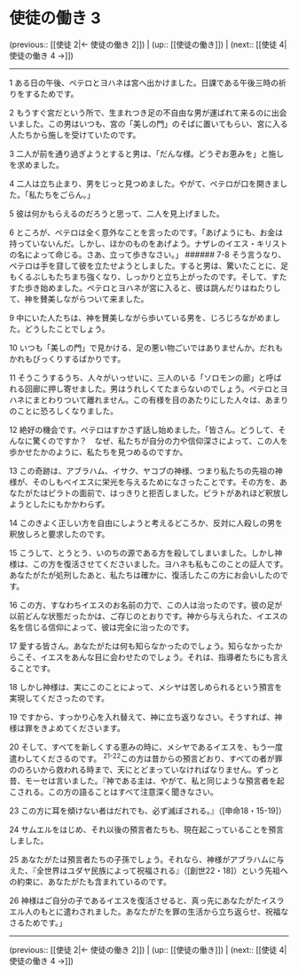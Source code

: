 # 使徒の働き 3

(previous:: [[使徒 2|← 使徒の働き 2]]) | (up:: [[使徒の働き]]) | (next:: [[使徒 4|使徒の働き 4 →]])

***


1 ある日の午後、ペテロとヨハネは宮へ出かけました。日課である午後三時の祈りをするためです。 

2 もうすぐ宮だという所で、生まれつき足の不自由な男が運ばれて来るのに出会いました。この男はいつも、宮の「美しの門」のそばに置いてもらい、宮に入る人たちから施しを受けていたのです。 

3 二人が前を通り過ぎようとすると男は、「だんな様。どうぞお恵みを」と施しを求めました。 

4 二人は立ち止まり、男をじっと見つめました。やがて、ペテロが口を開きました。「私たちをごらん。」 

5 彼は何かもらえるのだろうと思って、二人を見上げました。 

6 ところが、ペテロは全く意外なことを言ったのです。「あげようにも、お金は持っていないんだ。しかし、ほかのものをあげよう。ナザレのイエス・キリストの名によって命じる。さあ、立って歩きなさい。」 ###### 7-8 そう言うなり、ペテロは手を貸して彼を立たせようとしました。すると男は、驚いたことに、足もくるぶしもたちまち強くなり、しっかりと立ち上がったのです。そして、すたすた歩き始めました。ペテロとヨハネが宮に入ると、彼は跳んだりはねたりして、神を賛美しながらついて来ました。 

9 中にいた人たちは、神を賛美しながら歩いている男を、じろじろながめました。どうしたことでしょう。 

10 いつも「美しの門」で見かける、足の悪い物ごいではありませんか。だれもかれもびっくりするばかりです。 

11 そうこうするうち、人々がいっせいに、三人のいる「ソロモンの廊」と呼ばれる回廊に押し寄せました。男はうれしくてたまらないのでしょう。ペテロとヨハネにまとわりついて離れません。この有様を目のあたりにした人々は、あまりのことに恐ろしくなりました。 

12 絶好の機会です。ペテロはすかさず話し始めました。「皆さん。どうして、そんなに驚くのですか？　なぜ、私たちが自分の力や信仰深さによって、この人を歩かせたかのように、私たちを見つめるのですか。 

13 この奇跡は、アブラハム、イサク、ヤコブの神様、つまり私たちの先祖の神様が、そのしもべイエスに栄光を与えるためになさったことです。その方を、あなたがたはピラトの面前で、はっきりと拒否しました。ピラトがあれほど釈放しようとしたにもかかわらず。 

14 このきよく正しい方を自由にしようと考えるどころか、反対に人殺しの男を釈放しろと要求したのです。 

15 こうして、とうとう、いのちの源である方を殺してしまいました。しかし神様は、この方を復活させてくださいました。ヨハネも私もこのことの証人です。あなたがたが処刑したあと、私たちは確かに、復活したこの方にお会いしたのです。 

16 この方、すなわちイエスのお名前の力で、この人は治ったのです。彼の足が以前どんな状態だったかは、ご存じのとおりです。神から与えられた、イエスの名を信じる信仰によって、彼は完全に治ったのです。 

17 愛する皆さん。あなたがたは何も知らなかったのでしょう。知らなかったからこそ、イエスをあんな目に会わせたのでしょう。それは、指導者たちにも言えることです。 

18 しかし神様は、実にこのことによって、メシヤは苦しめられるという預言を実現してくださったのです。 

19 ですから、すっかり心を入れ替えて、神に立ち返りなさい。そうすれば、神様は罪をきよめてくださいます。 

20 そして、すべてを新しくする恵みの時に、メシヤであるイエスを、もう一度遣わしてくださるのです。 <sup class="versenum">21-22</sup>この方は昔からの預言どおり、すべての者が罪ののろいから救われる時まで、天にとどまっていなければなりません。ずっと昔、モーセは言いました。『神である主は、やがて、私と同じような預言者を起こされる。この方の語ることはすべて注意深く聞きなさい。 

23 この方に耳を傾けない者はだれでも、必ず滅ぼされる。』（[申命18・15-19]） 

24 サムエルをはじめ、それ以後の預言者たちも、現在起こっていることを預言しました。 

25 あなたがたは預言者たちの子孫でしょう。それなら、神様がアブラハムに与えた、『全世界はユダヤ民族によって祝福される』（[創世22・18]）という先祖への約束に、あなたがたも含まれているのです。 

26 神様はご自分の子であるイエスを復活させると、真っ先にあなたがたイスラエル人のもとに遣わされました。あなたがたを罪の生活から立ち返らせ、祝福なさるためです。」

***

(previous:: [[使徒 2|← 使徒の働き 2]]) | (up:: [[使徒の働き]]) | (next:: [[使徒 4|使徒の働き 4 →]])
